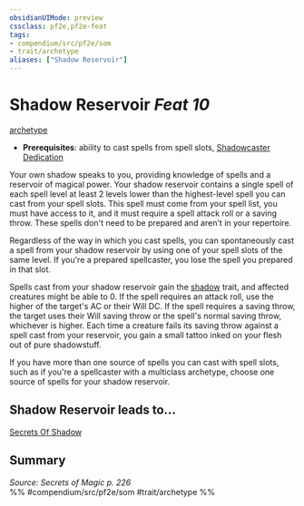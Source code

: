 ```yaml
---
obsidianUIMode: preview
cssclass: pf2e,pf2e-feat
tags:
- compendium/src/pf2e/som
- trait/archetype
aliases: ["Shadow Reservoir"]
---
```

# Shadow Reservoir  *Feat 10*  
[archetype](archetype.md "Archetype Feat Trait")  

- **Prerequisites**: ability to cast spells from spell slots, [Shadowcaster Dedication](shadowcaster-dedication-som.md)

Your own shadow speaks to you, providing knowledge of spells and a reservoir of magical power. Your shadow reservoir contains a single spell of each spell level at least 2 levels lower than the highest-level spell you can cast from your spell slots. This spell must come from your spell list, you must have access to it, and it must require a spell attack roll or a saving throw. These spells don't need to be prepared and aren't in your repertoire.

Regardless of the way in which you cast spells, you can spontaneously cast a spell from your shadow reservoir by using one of your spell slots of the same level. If you're a prepared spellcaster, you lose the spell you prepared in that slot.

Spells cast from your shadow reservoir gain the [shadow](Reference/Rules/Traits/shadow.md "Shadow General Trait") trait, and affected creatures might be able to 0. If the spell requires an attack roll, use the higher of the target's AC or their Will DC. If the spell requires a saving throw, the target uses their Will saving throw or the spell's normal saving throw, whichever is higher. Each time a creature fails its saving throw against a spell cast from your reservoir, you gain a small tattoo inked on your flesh out of pure shadowstuff.

If you have more than one source of spells you can cast with spell slots, such as if you're a spellcaster with a multiclass archetype, choose one source of spells for your shadow reservoir.

## Shadow Reservoir leads to...

[Secrets Of Shadow](secrets-of-shadow-som.md)

## Summary

*Source: Secrets of Magic p. 226*  
%% #compendium/src/pf2e/som #trait/archetype %%